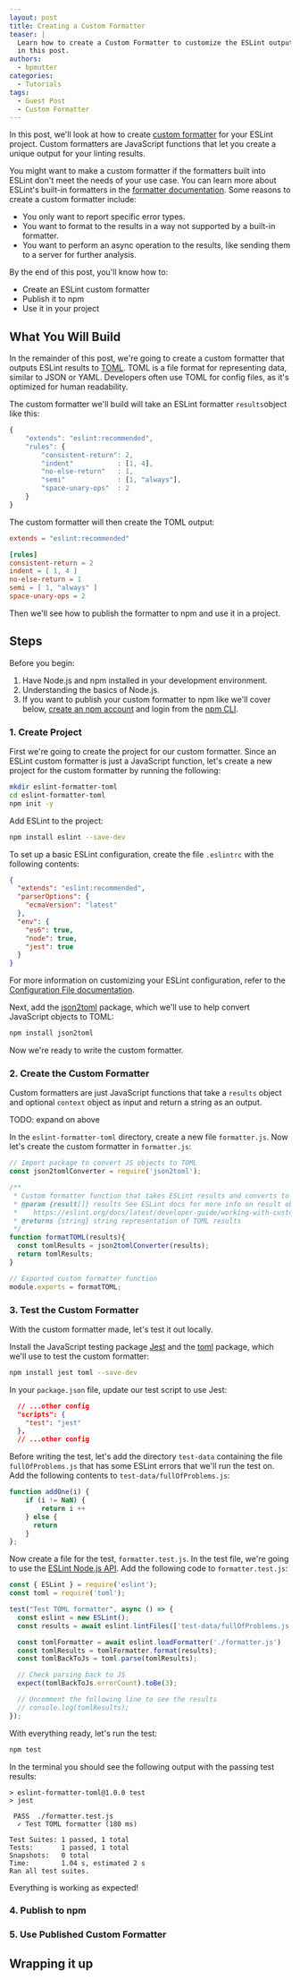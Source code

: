 ```yaml
---
layout: post
title: Creating a Custom Formatter 
teaser: | 
  Learn how to create a Custom Formatter to customize the ESLint output
  in this post.
authors:
  - bpmutter
categories:
  - Tutorials
tags:
  - Guest Post
  - Custom Formatter
---
```


In this post, we'll look at how to create [custom formatter](https://eslint.org/docs/latest/developer-guide/working-with-custom-formatter)
for your ESLint project. Custom formatters are JavaScript functions
that let you create a unique output for your linting results.

You might want to make a custom formatter if the formatters built into ESLint
don't meet the needs of your use case. You can learn more about ESLint's built-in
formatters in the [formatter documentation](https://eslint.org/docs/latest/user-guide/formatters/). Some reasons to create a custom formatter include:

* You only want to report specific error types.
* You want to format to the results in a way not supported by a built-in formatter.
* You want to perform an async operation to the results, like sending them to a
  server for further analysis.

By the end of this post, you'll know how to:

* Create an ESLint custom formatter
* Publish it to npm
* Use it in your project

## What You Will Build

In the remainder of this post, we're going to create a custom formatter that
outputs ESLint results to [TOML](https://toml.io/).
TOML is a file format for representing data, similar to JSON or YAML.
Developers often use TOML for config files, as it's optimized for human readability.

The custom formatter we'll build will take an ESLint formatter `results`object
like this:

```js
{
    "extends": "eslint:recommended",
    "rules": {
        "consistent-return": 2,
        "indent"           : [1, 4],
        "no-else-return"   : 1,
        "semi"             : [1, "always"],
        "space-unary-ops"  : 2
    }
}
```

The custom formatter will then create the TOML output:

```toml
extends = "eslint:recommended"

[rules]
consistent-return = 2
indent = [ 1, 4 ]
no-else-return = 1
semi = [ 1, "always" ]
space-unary-ops = 2
```

Then we'll see how to publish the formatter to npm and use it in a project.

## Steps

Before you begin:

1. Have Node.js and npm installed in your development environment.
2. Understanding the basics of Node.js.
3. If you want to publish your custom formatter to npm like we'll cover below,
   [create an npm account](https://www.npmjs.com/signup) and login from the
   [npm CLI](https://docs.npmjs.com/cli/v7/commands/npm-adduser).

### 1. Create Project

First we're going to create the project for our custom formatter.
Since an ESLint custom formatter is just a JavaScript function, let's create a
new project for the custom formatter by running the following:

```sh
mkdir eslint-formatter-toml
cd eslint-formatter-toml
npm init -y
```

Add ESLint to the project:

```sh
npm install eslint --save-dev
```

To set up a basic ESLint configuration, create the file `.eslintrc`
with the following contents:

```json
{
  "extends": "eslint:recommended",
  "parserOptions": {
    "ecmaVersion": "latest"
  },
  "env": {
    "es6": true,
    "node": true,
    "jest": true
  }
}
```

For more information on customizing your ESLint configuration,
refer to the [Configuration File documentation](https://eslint.org/docs/latest/user-guide/configuring/configuration-files).

Next, add the [json2toml](https://www.npmjs.com/package/json2toml) package, which we'll use to help convert JavaScript objects to TOML:

```sh
npm install json2toml
```

Now we're ready to write the custom formatter.

### 2. Create the Custom Formatter

Custom formatters are just JavaScript functions that take a `results` object and
optional `context` object as input and return a string as an output.

TODO: expand on above

In the `eslint-formatter-toml` directory, create a new file `formatter.js`.
Now let's create the custom formatter in `formatter.js`:

```js
// Import package to convert JS objects to TOML
const json2tomlConverter = require('json2toml');

/**
 * Custom formatter function that takes ESLint results and converts to TOML.
 * @param {result[]} results See ESLint docs for more info on result object: 
 *    https://eslint.org/docs/latest/developer-guide/working-with-custom-formatters#the-result-object 
 * @returns {string} string representation of TOML results
 */
function formatTOML(results){
  const tomlResults = json2tomlConverter(results);
  return tomlResults;
}

// Exported custom formatter function
module.exports = formatTOML;

```

### 3. Test the Custom Formatter

With the custom formatter made, let's test it out locally.

Install the JavaScript testing package [Jest](https://jestjs.io/)
and the [toml](https://www.npmjs.com/package/toml) package,
which we'll use to test the custom formatter:

```sh
npm install jest toml --save-dev
```

In your `package.json` file, update our test script to use Jest:

```json
  // ...other config
  "scripts": {
    "test": "jest"
  },
  // ...other config
```

Before writing the test, let's add the directory `test-data` containing the file
`fullOfProblems.js` that has some ESLint errors that we'll run the test on.
Add the following contents to `test-data/fullOfProblems.js`:

```js
function addOne(i) {
    if (i != NaN) {
        return i ++
    } else {
      return
    }
};
```

Now create a file for the test, `formatter.test.js`. In the test file,
we're going to use the [ESLint Node.js API](https://eslint.org/docs/latest/developer-guide/nodejs-api). Add the following code to `formatter.test.js`:

```js
const { ESLint } = require('eslint');
const toml = require('toml');

test("Test TOML formatter", async () => {
  const eslint = new ESLint();
  const results = await eslint.lintFiles(['test-data/fullOfProblems.js']);

  const tomlFormatter = await eslint.loadFormatter('./formatter.js')
  const tomlResults = tomlFormatter.format(results);
  const tomlBackToJs = toml.parse(tomlResults);

  // Check parsing back to JS
  expect(tomlBackToJs.errorCount).toBe(3);

  // Uncomment the following line to see the results
  // console.log(tomlResults);
});
```

With everything ready, let's run the test:

```sh
npm test
```

In the terminal you should see the following output with the passing test results:

```console
> eslint-formatter-toml@1.0.0 test
> jest

 PASS  ./formatter.test.js
  ✓ Test TOML formatter (180 ms)

Test Suites: 1 passed, 1 total
Tests:       1 passed, 1 total
Snapshots:   0 total
Time:        1.04 s, estimated 2 s
Ran all test suites.
```

Everything is working as expected!

### 4. Publish to npm

### 5. Use Published Custom Formatter

## Wrapping it up

